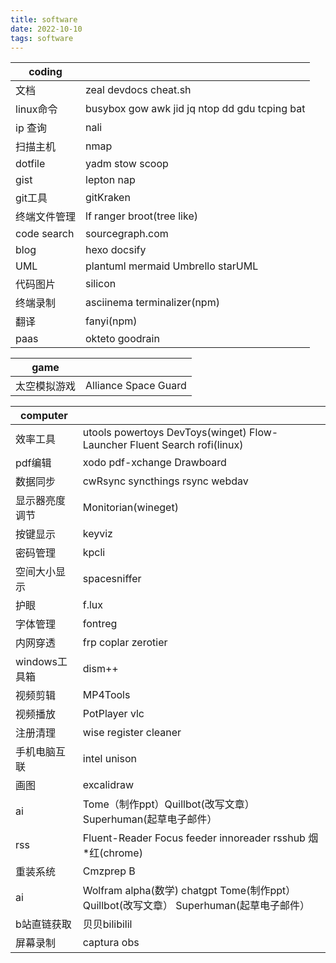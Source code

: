 ```yaml
---
title: software  
date: 2022-10-10  
tags: software  
---
```


| coding       |                                                   |
| ------------ | ------------------------------------------------- |
| 文档         | zeal devdocs cheat.sh                             |
| linux命令    | busybox gow awk jid jq ntop   dd  gdu  tcping bat |
| ip 查询      | nali                                              |
| 扫描主机     | nmap                                              |
| dotfile      | yadm stow scoop                                   |
| gist         | lepton nap                                        |
| git工具      | gitKraken                                         |
| 终端文件管理 | lf ranger  broot(tree like)                       |
| code search  | sourcegraph.com                                   |
| blog         | hexo docsify                                      |
| UML          | plantuml mermaid  Umbrello  starUML               |
| 代码图片     | silicon                                           |
| 终端录制     | asciinema  terminalizer(npm)                      |
| 翻译         | fanyi(npm)                                        |
| paas         | okteto goodrain                                   |

| game         |                      |
| ------------ | -------------------- |
| 太空模拟游戏 | Alliance Space Guard |

| computer       |                                                                                          |
| -------------- | ---------------------------------------------------------------------------------------- |
| 效率工具       | utools powertoys DevToys(winget) Flow-Launcher  Fluent Search    rofi(linux)             |
| pdf编辑        | xodo pdf-xchange  Drawboard                                                              |
| 数据同步       | cwRsync syncthings rsync webdav                                                          |
| 显示器亮度调节 | Monitorian(wineget)                                                                      |
| 按键显示       | keyviz                                                                                   |
| 密码管理       | kpcli                                                                                    |
| 空间大小显示   | spacesniffer                                                                             |
| 护眼           | f.lux                                                                                    |
| 字体管理       | fontreg                                                                                  |
| 内网穿透       | frp coplar zerotier                                                                      |
| windows工具箱  | dism++                                                                                   |
| 视频剪辑       | MP4Tools                                                                                 |
| 视频播放       | PotPlayer vlc                                                                            |
| 注册清理       | wise register cleaner                                                                    |
| 手机电脑互联   | intel unison                                                                             |
| 画图           | excalidraw                                                                               |
| ai             | Tome（制作ppt）Quillbot(改写文章）Superhuman(起草电子邮件）                              |
| rss            | Fluent-Reader  Focus feeder innoreader rsshub 烟*红(chrome)                              |
| 重装系统       | Cmzprep B                                                                                |
| ai             | Wolfram alpha(数学) chatgpt Tome(制作ppt） Quillbot(改写文章） Superhuman(起草电子邮件） |
| b站直链获取    | 贝贝bilibilil                                                                            |
| 屏幕录制       | captura obs                                                                              |